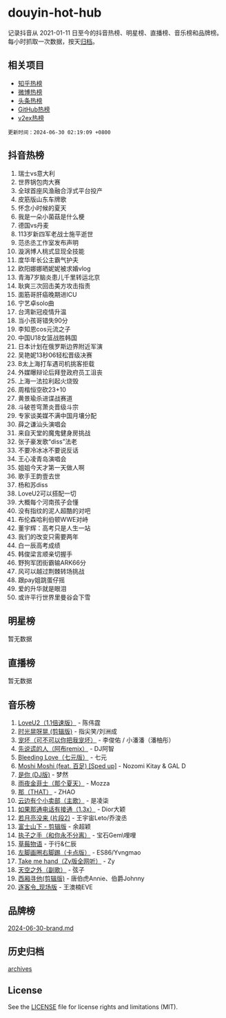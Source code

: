 # douyin-hot-hub

记录抖音从 2021-01-11 日至今的抖音热榜、明星榜、直播榜、音乐榜和品牌榜。每小时抓取一次数据，按天[归档](archives)。

## 相关项目

- [知乎热榜](https://github.com/lonnyzhang423/zhihu-hot-hub)
- [微博热榜](https://github.com/lonnyzhang423/weibo-hot-hub)
- [头条热榜](https://github.com/lonnyzhang423/toutiao-hot-hub)
- [GitHub热榜](https://github.com/lonnyzhang423/github-hot-hub)
- [v2ex热榜](https://github.com/lonnyzhang423/v2ex-hot-hub)


`更新时间：2024-06-30 02:19:09 +0800`

## 抖音热榜

1. 瑞士vs意大利
1. 世界锅包肉大赛
1. 全球首座风渔融合浮式平台投产
1. 皮筋版山东车牌歌
1. 怀念小时候的夏天
1. 我是一朵小菌菇是什么梗
1. 德国vs丹麦
1. 113岁新四军老战士施平逝世
1. 范丞丞工作室发布声明
1. 漩涡博人桃式显现全技能
1. 度华年长公主霸气护夫
1. 欧阳娜娜晒妮妮被求婚vlog
1. 青海7岁脑炎患儿千里转运北京
1. 耿爽三次回击美方攻击指责
1. 面筋哥肝癌晚期进ICU
1. 宁艺卓solo曲
1. 台湾新冠疫情升温
1. 当小孩哥错失90分
1. 李知恩cos元流之子
1. 中国U18女篮战胜韩国
1. 日本计划在俄罗斯边界附近军演
1. 吴艳妮13秒06轻松晋级决赛
1. B太上海打车遇司机挑客拒载
1. 外媒曝辩论后拜登政府员工沮丧
1. 上海一法拉利起火烧毁
1. 周楷恒空砍23+10
1. 黄景瑜杀进谍战赛道
1. 斗破苍穹萧炎晋级斗宗
1. 专家谈美媒不满中国月壤分配
1. 薛之谦汕头演唱会
1. 来自天堂的魔鬼健身房挑战
1. 张子豪发歌“diss”法老
1. 不要冷冰冰不要说反话
1. 王心凌青岛演唱会
1. 姐姐今天才第一天做人啊
1. 歌手王韵壹去世
1. 杨和苏diss
1. LoveU2可以搭配一切
1. 大概每个河南孩子会懂
1. 没有指纹的泥人超酷的对吧
1. 布伦森哈利伯顿WWE对峙
1. 董宇辉：高考只是人生一站
1. 我们的改变只需要两年
1. 白一辰高考成绩
1. 韩俊梁言顺亲切握手
1. 野狗军团街霸输ARK66分
1. 风可以越过荆棘转场挑战
1. 跟pay姐跳蛋仔摇
1. 爱的升华就是眼泪
1. 或许平行世界里曼谷会下雪

## 明星榜

暂无数据

## 直播榜

暂无数据

## 音乐榜

1. [LoveU2（1.1倍速版）](https://sf5-hl-cdn-tos.douyinstatic.com/obj/tos-cn-ve-2774/oQMeDffLaEmgMwgCOEMAFCI6INzoFPgWdD0rsa) - 陈伟霆
1. [时光晃呀晃 (剪辑版)](https://sf5-hl-cdn-tos.douyinstatic.com/obj/tos-cn-ve-2774/o8ACeQem3gwI1x3GIYGAfKG0LJebKFRJDwRwyW) - 指尖笑/刘洲成
1. [宠坏（可不可以你把我宠坏）](https://sf5-hl-cdn-tos.douyinstatic.com/obj/tos-cn-ve-2774/ocWI8ft2gd0rAfXKzvKGeMQM6fVLTLfA8UJzwl) - 李俊佑 / 小潘潘（潘柚彤）
1. [先说谎的人（阿布remix）](https://sf3-cdn-tos.douyinstatic.com/obj/tos-cn-ve-2774/owQtOFmAzBgxBKDOYfeCTQTgE9cDORrOQqmCZy) - DJ阿智
1. [Bleeding Love（七元版）](https://sf3-cdn-tos.douyinstatic.com/obj/tos-cn-ve-2774/oEgC9eZFHQ1MfSRnrfkzFp8AayDWqAQMABBgUs) - 七元
1. [Moshi Moshi (feat. 百足) [Sped up]](https://sf5-hl-cdn-tos.douyinstatic.com/obj/tos-cn-ve-2774/ocCPFQcXJLeroaIdQLIGAoeeYM3OAUYGDguHXz) - Nozomi Kitay & GAL D
1. [是你 (DJ版)](https://sf5-hl-cdn-tos.douyinstatic.com/obj/tos-cn-ve-2774/1ec766e572b34c42853ce6315d426850) - 梦然
1. [雨夜金菲士（那个夏天）](https://sf5-hl-cdn-tos.douyinstatic.com/obj/tos-cn-ve-2774/osPmPLDWQBBE2Z6bftCgYwkFaF4pEYEneXaZQs) - Mozza
1. [那（THAT）](https://sf5-hl-cdn-tos.douyinstatic.com/obj/tos-cn-ve-2774/oIIWGeBZCnlGx9tl0gFlCfwlQbj7QWAD8HYAGg) - ZHAO
1. [云边有个小卖部（主歌）](https://sf3-cdn-tos.douyinstatic.com/obj/tos-cn-ve-2774/okvgzOZylLA4WYUHkAhpy5DrCiqAmBjiMIkJp) - 是凌柒
1. [如果那通电话有接通（1.3x）](https://sf5-hl-cdn-tos.douyinstatic.com/obj/tos-cn-ve-2774/ocJeJKhUhAJG8EYZiEFfGFAPkD3beMQ5mwDv1e) - Dior大颖
1. [若月亮没来 (片段2)](https://sf3-cdn-tos.douyinstatic.com/obj/tos-cn-ve-2774/ocQavLLjkCOeDxGyYeIMGgNAIwJ0QXE1Ve3Fzv) - 王宇宙Leto/乔浚丞
1. [富士山下 - 剪辑版](https://sf5-hl-cdn-tos.douyinstatic.com/obj/tos-cn-ve-2774/o4QGmeUZhQXvtC5BDkogeQni8WbdCBUJEYI12v) - 余超颖
1. [执子之手（和你永不分离）](https://sf5-hl-cdn-tos.douyinstatic.com/obj/tos-cn-ve-2774/oU4mUWISThYfqtA61VOl8PAQGeK2LGGQfFCZfY) - 宝石Gem\哩哩
1. [草莓物语](https://sf27-cdn-tos.douyinstatic.com/obj/tos-cn-ve-2774/okynhJ7jEAIIZBfsLgYMEI8QC3WbQNN66RKzhT) - 于行&仁辰
1. [左脚画圈右脚踢（卡点版）](https://sf5-hl-cdn-tos.douyinstatic.com/obj/tos-cn-ve-2774/oAoAIr8BJv8B7W4CEBMsaSfDWrAiF4izwIDMJg) - ES86/Yvngmao
1. [Take me hand（Zy版全网听）](https://sf5-hl-cdn-tos.douyinstatic.com/obj/tos-cn-ve-2774/owyUoUuVpA1I7BiszAYMSqbGseWQw8P7Ea2BiR) - Zy
1. [天空之外（副歌）](https://sf5-hl-cdn-tos.douyinstatic.com/obj/tos-cn-ve-2774/oAYn0BTp8jS8iSyZSHMUWAikyvAWI1c7aiJTr) - 弦子
1. [西厢寻他(剪辑版)](https://sf5-hl-cdn-tos.douyinstatic.com/obj/tos-cn-ve-2774/oUsAVfAQKlRNxEv5qxvIB8o5qmIWUcXbzJKJhw) - 唐伯虎Annie、伯爵Johnny
1. [逐客令_现场版](https://sf3-cdn-tos.douyinstatic.com/obj/tos-cn-ve-2774/okjvqFftEMAIgLPvI8f4MT5CZVyxmDQdBOwjBv) - 王澳楠EVE

## 品牌榜

[2024-06-30-brand.md](archives/2024-06-30-brand.md)

## 历史归档

[archives](archives)

## License

See the [LICENSE](LICENSE) file for license rights and limitations (MIT).
